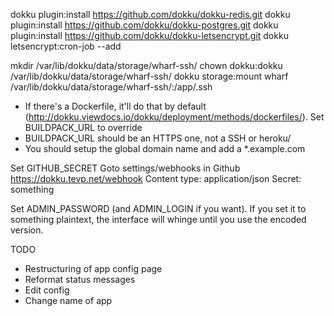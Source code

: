dokku plugin:install https://github.com/dokku/dokku-redis.git
dokku plugin:install https://github.com/dokku/dokku-postgres.git
dokku plugin:install https://github.com/dokku/dokku-letsencrypt.git
dokku letsencrypt:cron-job --add

mkdir /var/lib/dokku/data/storage/wharf-ssh/
chown dokku:dokku /var/lib/dokku/data/storage/wharf-ssh/
dokku storage:mount wharf /var/lib/dokku/data/storage/wharf-ssh/:/app/.ssh

* If there's a Dockerfile, it'll do that by default (http://dokku.viewdocs.io/dokku/deployment/methods/dockerfiles/). Set BUILDPACK_URL to override
* BUILDPACK_URL should be an HTTPS one, not a SSH or heroku/<foo>
* You should setup the global domain name and add a *.example.com

Set GITHUB_SECRET
Goto settings/webhooks in Github
https://dokku.tevp.net/webhook
Content type: application/json
Secret: something

Set ADMIN_PASSWORD (and ADMIN_LOGIN if you want). If you set it to something plaintext, the interface will whinge
until you use the encoded version.

TODO
* Restructuring of app config page
* Reformat status messages
* Edit config
* Change name of app